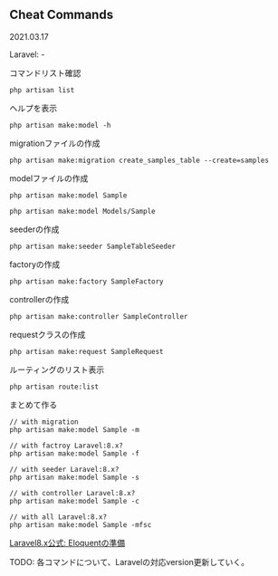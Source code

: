## Cheat Commands
2021.03.17

Laravel: -

コマンドリスト確認
```
php artisan list
```

ヘルプを表示
```
php artisan make:model -h
```

migrationファイルの作成
```
php artisan make:migration create_samples_table --create=samples
```

modelファイルの作成
```
php artisan make:model Sample

php artisan make:model Models/Sample
```

seederの作成
```
php artisan make:seeder SampleTableSeeder
```

factoryの作成
```
php artisan make:factory SampleFactory
```

controllerの作成
```
php artisan make:controller SampleController
```

requestクラスの作成
```
php artisan make:request SampleRequest
```

ルーティングのリスト表示
```
php artisan route:list
```

まとめて作る
```
// with migration
php artisan make:model Sample -m

// with factroy Laravel:8.x?
php artisan make:model Sample -f

// with seeder Laravel:8.x?
php artisan make:model Sample -s

// with controller Laravel:8.x?
php artisan make:model Sample -c

// with all Laravel:8.x?
php artisan make:model Sample -mfsc
```

[Laravel8.x公式: Eloquentの準備](https://readouble.com/laravel/8.x/ja/eloquent.html)

TODO: 各コマンドについて、Laravelの対応version更新していく。